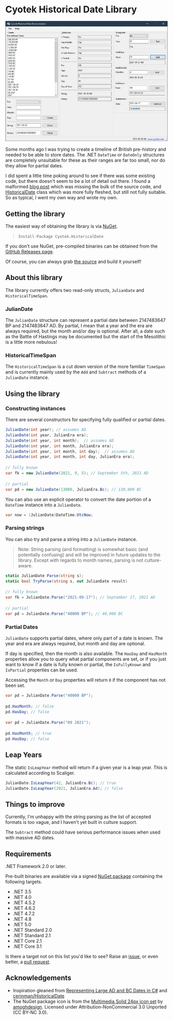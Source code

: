 # Cyotek Historical Date Library

![A screenshot of the demonstration application][demo]

Some months ago I was trying to create a timeline of British
pre-history and needed to be able to store dates. The .NET
`DateTime` or `DateOnly` structures are completely unsuitable
for these as their ranges are far too small, nor do they allow
for partial dates.

I did spent a little time poking around to see if there was some
existing code, but there doesn't seem to be a lot of detail out
there. I found a malformed [blog post][blogres] which was
missing the bulk of the source code, and
[HistoricalDate][sourceres] class which was more fully fleshed,
but still not fully suitable. So as typical, I went my own way
and wrote my own.

## Getting the library

The easiest way of obtaining the library is via [NuGet][nuget].

> `Install-Package Cyotek.HistoricalDate`

If you don't use NuGet, pre-compiled binaries can be obtained
from the [GitHub Releases page][rel].

Of course, you can always grab [the source][source] and build it
yourself!

## About this library

The library currently offers two read-only structs, `JulianDate`
and `HistoricalTimeSpan`.

### JulianDate

The `JulianDate` structure can represent a partial date between
2147483647 BP and 2147483647 AD. By partial, I mean that a year
and the era are always required, but the month and/or day is
optional. After all, a date such as the Battle of Hastings may
be documented but the start of the Mesolithic is a little more
nebulous!

### HistoricalTimeSpan

The `HistoricalTimeSpan` is a cut down version of the more
familiar `TimeSpan` and is currently mainly used by the
`Add` and `Subtract` methods of a `JulianDate` instance.

## Using the library

### Constructing instances

There are several constructors for specifying fully qualified or
partial dates.

```csharp
JulianDate(int year); // assumes AD
JulianDate(int year, JulianEra era);
JulianDate(int year, int month);  // assumes AD
JulianDate(int year, int month, JulianEra era);
JulianDate(int year, int month, int day);  // assumes AD
JulianDate(int year, int month, int day, JulianEra era);

// fully known
var fk = new JulianDate(2021, 9, 5); // September 5th, 2021 AD

// partial
var pd = new JulianDate(13000, JulianEra.Bc); // 130,000 BC
```

You can also use an explicit operator to convert the date
portion of a `DateTime` instance into a `JulianDate`.

```csharp
var now = (JulianDate)DateTime.UtcNow;
```

### Parsing strings

You can also try and parse a string into a `JulianDate`
instance.

> Note: String parsing (and formatting) is somewhat basic (and
> potentially confusing) and will be improved in future updates
> to the library. Except with regards to month names, parsing is
> not culture-aware.

```csharp
static JulianDate Parse(string s);
static bool TryParse(string s, out JulianDate result)

// fully known
var fk = JulianDate.Parse("2021-09-17"); // September 17, 2021 AD

// partial
var pd = JulianDate.Parse("40000 BP"); // 40,000 BC
```

### Partial Dates

`JulianDate` supports partial dates, where only part of a date
is known. The year and era are always required, but month and
day are optional.

If day is specified, then the month is also available. The
`HasDay` and `HasMonth` properties allow you to query what
partial components are set, or if you just want to know if a
date is fully known or partial, the `IsFullyKnown` and
`IsPartial` properties can be used.

Accessing the `Month` or `Day` properties will return `0` if the
component has not been set.

```csharp
var pd = JulianDate.Parse("40000 BP");

pd.HasMonth; // false
pd.HasDay; // false

var pd = JulianDate.Parse("09 2021");

pd.HasMonth; // true
pd.HasDay; // false
```

## Leap Years

The static `IsLeapYear` method will return if a given year is a
leap year. This is calculated according to Scaliger.

```csharp
JulianDate.IsLeapYear(42, JulianEra.Bc); // true
JulianDate.IsLeapYear(2021, JulianEra.Ad); // false
```

## Things to improve

Currently, I'm unhappy with the string parsing as the list of
accepted formats is too vague, and I haven't yet built in
culture support.

The `Subtract` method could have serious performance issues when
used with massive AD dates.

## Requirements

.NET Framework 2.0 or later.

Pre-built binaries are available via a signed [NuGet
package][nuget] containing the following targets.

* .NET 3.5
* .NET 4.0
* .NET 4.5.2
* .NET 4.6.2
* .NET 4.7.2
* .NET 4.8
* .NET 5.0
* .NET Standard 2.0
* .NET Standard 2.1
* .NET Core 2.1
* .NET Core 3.1

Is there a target not on this list you'd like to see? Raise an
[issue][issue], or even better, a [pull request][pull].

## Acknowledgements

* Inspiration gleaned from [Representing Large AD and BC Dates
  in C#][blogres] and [cerinman/HistoricalDate][sourceres]
* The NuGet package icon is from the [Multimedia Solid 24px icon
  set][icon] by [amoghdesign][iconuser]. Licensed under
  Attribution-NonCommercial 3.0 Unported (CC BY-NC 3.0).

[source]: https://github.com/cyotek/Cyotek.HistoricalDate
[rel]: https://github.com/cyotek/Cyotek.HistoricalDate/releases
[nuget]: https://www.nuget.org/packages/Cyotek.HistoricalDate/
[issue]: https://github.com/cyotek/Cyotek.Drawing.HistoricalDate/issues
[pull]: https://github.com/cyotek/Cyotek.Drawing.HistoricalDate/pulls

[demo]: res/demo.png

[icon]: https://www.iconfinder.com/icons/5402415/history_recent_repeat_replay_refresh_reload_icon
[iconuser]: https://www.iconfinder.com/amoghdesign
[blogres]: http://flipbit.co.uk/2009/03/representing-large-ad-and-bc-dates-in-c
[sourceres]: https://github.com/cerinman/HistoricalDate/blob/master/HistoricalDate/HistoricalDate/HistoricalDate.cs
